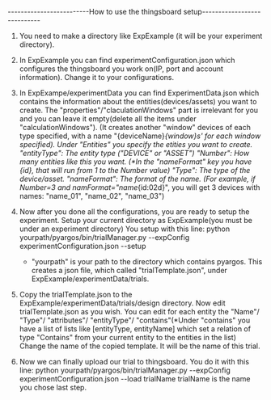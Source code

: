 -------------------------How to use the thingsboard setup----------------------------
1. You need to make a directory like ExpExample (it will be your experiment directory).

2. In ExpExample you can find experimentConfiguration.json which configures the thingsboard you work on(IP, port and account information).
   Change it to your configurations.

3. In ExpExampe/experimentData you can find ExperimentData.json which contains the information about the entities(devices/assets) you want to create.
   The "properties"/"claculationWindows" part is irrelevant for you and you can leave it empty(delete all the items under "calculationWindows"). (It creates another "window" devices of each type specified, with a name "{deviceName}_{window}s' for each window specified).
   Under "Entities" you specify the etities you want to create.
   "entityType": The entity type ("DEVICE" or "ASSET")
   "Number": How many entities like this you want. (*In the "nameFormat" key you have {id}, that will run from 1 to the Number value)
   "Type": The type of the device/asset.
   "nameFormat": The format of the name. (For example, if Number=3 and namFormat="name_{id:02d}", you will get 3 devices with names: "name_01", "name_02", "name_03")

4. Now after you done all the configurations, you are ready to setup the experiment.
   Setup your current directory as ExpExample(you must be under an experiment directory)
   You setup with this line: python yourpath/pyargos/bin/trialManager.py --expConfig experimentConfiguration.json --setup
   * "yourpath" is your path to the directory which contains pyargos. 
   This creates a json file, which called "trialTemplate.json", under ExpExample/experimentData/trials.

5. Copy the trialTemplate.json to the ExpExample/experimentData/trials/design directory.
   Now edit trialTemplate.json as you wish.
   You can edit for each entity the "Name"/ "Type"/ "attributes"/ "entityType"/ "contains"(*Under "contains" you have a list of lists like [entityType, entityName] which set a relation of type "Contains" from your current entity to the entities in the list)
   Change the name of the copied template. It will be the name of this trial.

6. Now we can finally upload our trial to thingsboard.
   You do it with this line: python yourpath/pyargos/bin/trialManager.py --expConfig experimentConfiguration.json --load trialName
   trialName is the name you chose last step.
